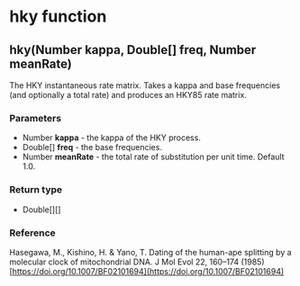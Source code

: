hky function
============
hky(Number **kappa**, Double[] **freq**, Number **meanRate**)
-------------------------------------------------------------

The HKY instantaneous rate matrix. Takes a kappa and base frequencies (and optionally a total rate) and produces an HKY85 rate matrix.

### Parameters

- Number **kappa** - the kappa of the HKY process.
- Double[] **freq** - the base frequencies.
- Number **meanRate** - the total rate of substitution per unit time. Default 1.0.

### Return type

- Double[][]

### Reference

Hasegawa, M., Kishino, H. & Yano, T. Dating of the human-ape splitting by a molecular clock of mitochondrial DNA. J Mol Evol 22, 160–174 (1985)[https://doi.org/10.1007/BF02101694](https://doi.org/10.1007/BF02101694)

